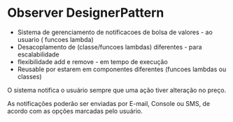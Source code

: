 # Observer DesignerPattern

- Sistema de gerenciamento de notificacoes de bolsa de valores - ao usuario ( funcoes lambda)
- Desacoplamento de (classe/funcoes lambdas) diferentes -  para escalabilidade
- flexibilidade add e remove - em tempo de execução
- Reusable por estarem em componentes diferentes (funcoes lambdas ou classes)

 
O sistema notifica o usuário sempre que uma ação tiver alteração no preço.

As notificações poderão ser enviadas por E-mail, Console ou SMS, de acordo com as opções marcadas pelo usuário.


